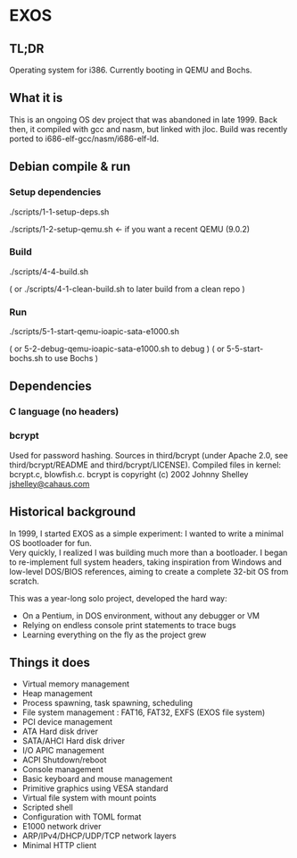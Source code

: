 # EXOS

## TL;DR

Operating system for i386.
Currently booting in QEMU and Bochs.

## What it is

This is an ongoing OS dev project that was abandoned in late 1999.
Back then, it compiled with gcc and nasm, but linked with jloc.
Build was recently ported to i686-elf-gcc/nasm/i686-elf-ld.

## Debian compile & run

### Setup dependencies

./scripts/1-1-setup-deps.sh

./scripts/1-2-setup-qemu.sh		<- if you want a recent QEMU (9.0.2)

### Build

./scripts/4-4-build.sh

( or ./scripts/4-1-clean-build.sh to later build from a clean repo )

### Run

./scripts/5-1-start-qemu-ioapic-sata-e1000.sh

( or 5-2-debug-qemu-ioapic-sata-e1000.sh to debug )
( or 5-5-start-bochs.sh to use Bochs )

## Dependencies

### C language (no headers)

### bcrypt
Used for password hashing. Sources in third/bcrypt (under Apache 2.0, see third/bcrypt/README and third/bcrypt/LICENSE).
Compiled files in kernel: bcrypt.c, blowfish.c.
bcrypt is copyright (c) 2002 Johnny Shelley <jshelley@cahaus.com>

## Historical background

In 1999, I started EXOS as a simple experiment: I wanted to write a minimal OS bootloader for fun.  
Very quickly, I realized I was building much more than a bootloader. I began to re-implement full system headers, taking inspiration from Windows and low-level DOS/BIOS references, aiming to create a complete 32-bit OS from scratch.

This was a year-long solo project, developed the hard way:
- On a Pentium, in DOS environment, without any debugger or VM
- Relying on endless console print statements to trace bugs
- Learning everything on the fly as the project grew

## Things it does

- Virtual memory management
- Heap management
- Process spawning, task spawning, scheduling
- File system management : FAT16, FAT32, EXFS (EXOS file system)
- PCI device management
- ATA Hard disk driver
- SATA/AHCI Hard disk driver
- I/O APIC management
- ACPI Shutdown/reboot
- Console management
- Basic keyboard and mouse management
- Primitive graphics using VESA standard
- Virtual file system with mount points
- Scripted shell
- Configuration with TOML format
- E1000 network driver
- ARP/IPv4/DHCP/UDP/TCP network layers
- Minimal HTTP client
